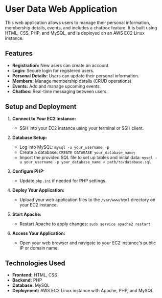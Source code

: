 # User Data Web Application

This web application allows users to manage their personal information, membership details, events, and includes a chatbox feature. It is built using HTML, CSS, PHP, and MySQL, and is deployed on an AWS EC2 Linux instance.

## Features

- **Registration:** New users can create an account.
- **Login:** Secure login for registered users.
- **Personal Details:** Users can update their personal information.
- **Members:** Manage membership details (CRUD operations).
- **Events:** Add and manage upcoming events.
- **Chatbox:** Real-time messaging between users.

## Setup and Deployment

1. **Connect to Your EC2 Instance:**
   - SSH into your EC2 instance using your terminal or SSH client.

2. **Database Setup:**
   - Log into MySQL: `mysql -u your_username -p`
   - Create a database: `CREATE DATABASE your_database_name;`
   - Import the provided SQL file to set up tables and initial data: `mysql -u your_username -p your_database_name < path/to/database.sql`

3. **Configure PHP:**
   - Update `php.ini` if needed for PHP settings.

4. **Deploy Your Application:**
   - Upload your web application files to the `/var/www/html` directory on your EC2 instance.

5. **Start Apache:**
   - Restart Apache to apply changes: `sudo service apache2 restart`

6. **Access Your Application:**
   - Open your web browser and navigate to your EC2 instance's public IP or domain name.

## Technologies Used

- **Frontend:** HTML, CSS
- **Backend:** PHP
- **Database:** MySQL
- **Deployment:** AWS EC2 Linux instance with Apache, PHP, and MySQL
